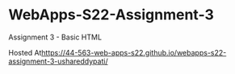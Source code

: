 # WebApps-S22-Assignment-3
Assignment 3 - Basic HTML

Hosted At<https://44-563-web-apps-s22.github.io/webapps-s22-assignment-3-ushareddypati/>
